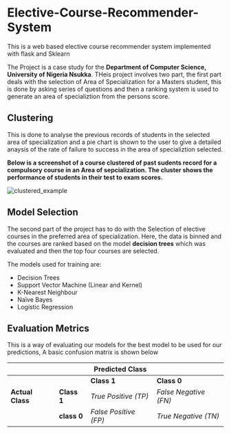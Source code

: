# Elective-Course-Recommender-System
This is a web based elective course recommender system implemented with flask and Sklearn

The Project is a case study for the **Department of Computer Science, University of Nigeria Nsukka**. THeis project involves two part,
the first part deals with the selection of Area of Specialization for a Masters student, this is done by asking series of questions and then a ranking
system is used to generate an area of specializtion from the persons score. 

## Clustering 
This is done to analyse the previous records of students in the selected area of specialization and a pie chart is shown to the user
to give a detailed anaysis of the rate of failure to success in the area of specializtion selected.

**Below is a screenshot of a course clustered of past sudents record for a compulsory course in an Area of sepcialization.
The cluster shows the performance of students in their test to exam scores.**

![clustered_example](https://user-images.githubusercontent.com/25561713/54163668-013c8680-445a-11e9-8caa-b664ad78d1b9.png)

## Model Selection
The second part of the project has to do with the Selection of elective courses in the preferred area of specialization.
Here, the data is binned and the courses are ranked based on the model __decision trees__ which was evaluated and then the top four courses are
selected.

The models used for training are:
* Decision Trees
* Support Vector Machine (Linear and Kernel)
* K-Nearest Neighbour
* Naïve Bayes
* Logistic Regression

## Evaluation Metrics
This is a way of evaluating our models for the best model to be used for our predictions, A basic confusion matrix is shown below

|   |   | Predicted Class |   |
| - | - | --------------- | - |
|   |   | **Class 1** | **Class 0**
**Actual Class** | **Class 1** | _True Positive (TP)_ | _False Negative (FN)_
|   | **class 0** | *False Positive (FP)* | _True Negative (TN)_


